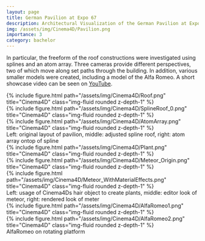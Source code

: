 ```yaml
---
layout: page
title: German Pavilion at Expo 67
description: Architectural Visualization of the German Pavilion at Expo 67 with Cinema4D
img: /assets/img/Cinema4D/Pavilion.png
importance: 3
category: bachelor
---
```


In particular, the freeform of the roof constructions were investigated using splines and an atom array. Three cameras provide different perspectives, two of which move along set paths through the building. In addition, various smaller models were created, including a model of the Alfa Romeo.
A short showcase video can be seen on <a href="https://www.youtube.com/watch?v=Wc5k6yzcDsA">YouTube</a>.

<div class="row">
    <div class="col-sm mt-3 mt-md-0">
        {% include figure.html path="/assets/img/Cinema4D/Roof.png" title="Cinema4D" class="img-fluid rounded z-depth-1" %}
    </div>
    <div class="col-sm mt-3 mt-md-0">
        {% include figure.html path="/assets/img/Cinema4D/SplineRoof_0.png" title="Cinema4D" class="img-fluid rounded z-depth-1" %}
    </div>
    <div class="col-sm mt-3 mt-md-0">
        {% include figure.html path="/assets/img/Cinema4D/AtomArray.png" title="Cinema4D" class="img-fluid rounded z-depth-1" %}
    </div>
</div>
<div class="caption">
    Left: original layout of pavilion, middle: adjusted spline roof, right: atom array ontop of spline
</div>

<div class="row">
    <div class="col-sm mt-3 mt-md-0">
        {% include figure.html path="/assets/img/Cinema4D/Plant.png" title="Cinema4D" class="img-fluid rounded z-depth-1" %}
    </div>
    <div class="col-sm mt-3 mt-md-0">
        {% include figure.html path="/assets/img/Cinema4D/Meteor_Origin.png" title="Cinema4D" class="img-fluid rounded z-depth-1" %}
    </div>
    <div class="col-sm mt-3 mt-md-0">
        {% include figure.html path="/assets/img/Cinema4D/Meteor_WithMaterialEffects.png" title="Cinema4D" class="img-fluid rounded z-depth-1" %}
    </div>
</div>
<div class="caption">
    Left: usage of Cinema4Ds hair object to create plants, middle: editor look of meteor, right: rendered look of meter
</div>

<div class="row">
    <div class="col-sm mt-3 mt-md-0">
        {% include figure.html path="/assets/img/Cinema4D/AlfaRomeo1.png" title="Cinema4D" class="img-fluid rounded z-depth-1" %}
    </div>
    <div class="col-sm mt-3 mt-md-0">
        {% include figure.html path="/assets/img/Cinema4D/AlfaRomeo2.png" title="Cinema4D" class="img-fluid rounded z-depth-1" %}
    </div>
</div>
<div class="caption">
    AlfaRomeo on rotating platform
</div>

